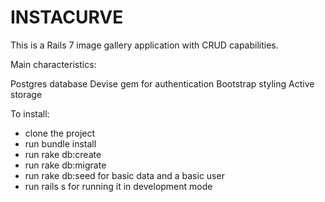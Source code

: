 # INSTACURVE

This is a Rails 7 image gallery application with CRUD capabilities.

Main characteristics:

Postgres database
Devise gem for authentication
Bootstrap styling
Active storage

To install:

* clone the project
* run bundle install
* run rake db:create
* run rake db:migrate
* run rake db:seed for basic data and a basic user
* run rails s for running it in development mode
